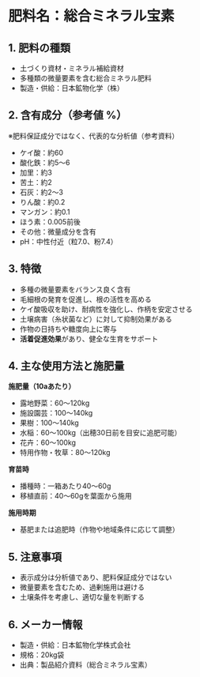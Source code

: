 # 肥料名：総合ミネラル宝素

## 1. 肥料の種類
- 土づくり資材・ミネラル補給資材
- 多種類の微量要素を含む総合ミネラル肥料
- 製造・供給：日本鉱物化学（株）

## 2. 含有成分（参考値 %）
※肥料保証成分ではなく、代表的な分析値（参考資料）
- ケイ酸：約60
- 酸化鉄：約5〜6
- 加里：約3
- 苦土：約2
- 石灰：約2〜3
- りん酸：約0.2
- マンガン：約0.1
- ほう素：0.005前後
- その他：微量成分を含有
- pH：中性付近（粒7.0、粉7.4）

## 3. 特徴
- 多種の微量要素をバランス良く含有
- 毛細根の発育を促進し、根の活性を高める
- ケイ酸吸収を助け、耐病性を強化し、作柄を安定させる
- 土壌病害（糸状菌など）に対して抑制効果がある
- 作物の日持ちや糖度向上に寄与
- **活着促進効果**があり、健全な生育をサポート

## 4. 主な使用方法と施肥量
**施肥量（10aあたり）**
- 露地野菜：60〜120kg
- 施設園芸：100〜140kg
- 果樹：100〜140kg
- 水稲：60〜100kg（出穂30日前を目安に追肥可能）
- 花卉：60〜100kg
- 特用作物・牧草：80〜120kg

**育苗時**
- 播種時：一箱あたり40〜60g
- 移植直前：40〜60gを葉面から施用

**施用時期**
- 基肥または追肥時（作物や地域条件に応じて調整）

## 5. 注意事項
- 表示成分は分析値であり、肥料保証成分ではない
- 微量要素を含むため、過剰施用は避ける
- 土壌条件を考慮し、適切な量を判断する

## 6. メーカー情報
- 製造・供給：日本鉱物化学株式会社
- 規格：20kg袋
- 出典：製品紹介資料（総合ミネラル宝素）
